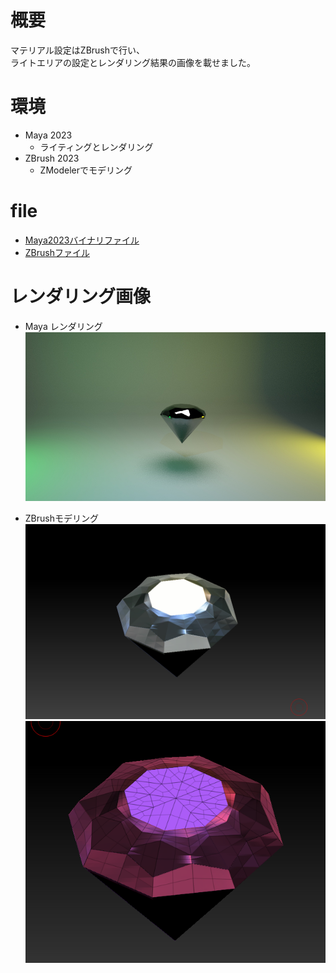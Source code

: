 # 概要
マテリアル設定はZBrushで行い、  
ライトエリアの設定とレンダリング結果の画像を載せました。

# 環境
- Maya 2023
   - ライティングとレンダリング
- ZBrush 2023
   - ZModelerでモデリング

# file
- [Maya2023バイナリファイル](230702_diamond.mb)
- [ZBrushファイル](230702_diamond_05_material.zpr)

# レンダリング画像
- Maya レンダリング
![rendering](rendering0702.jpg)

- ZBrushモデリング
![ZBrush material](image.png)
![ZBrush Poly](image-1.png)